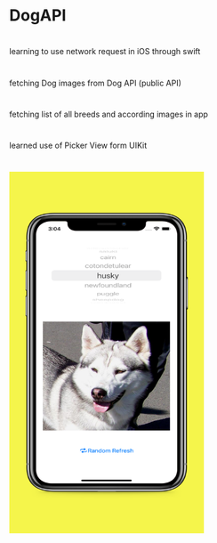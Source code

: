 # DogAPI
#
learning to use network request in iOS through swift 
#
fetching Dog images from Dog API (public API)
#
fetching list of all breeds and according images in app 
#
learned use of Picker View form UIKit
#
<img src = "https://raw.githubusercontent.com/Jagdeepsingh8562/DogAPI/main/Screenshot.jpg" height = "650" width = "350">
